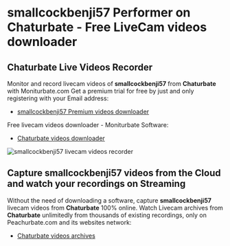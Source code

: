 # smallcockbenji57 Performer on Chaturbate - Free LiveCam videos downloader

## Chaturbate Live Videos Recorder

Monitor and record livecam videos of **smallcockbenji57** from **Chaturbate** with Moniturbate.com
Get a premium trial for free by just and only registering with your Email address:
* [smallcockbenji57 Premium videos downloader](https://moniturbate.com/request-demo-licence-key.html)

Free livecam videos downloader - Moniturbate Software:
* [Chaturbate videos downloader](https://moniturbate.com/moniturbate-download-software.html)

![smallcockbenji57 livecam videos recorder](https://peachurnet.com/templates/moniturbate-software.png)


## Capture smallcockbenji57 videos from the Cloud and watch your recordings on Streaming

Without the need of downloading a software, capture **smallcockbenji57** livecam videos from **Chaturbate** 100% online.
Watch Livecam archives from **Chaturbate** unlimitedly from thousands of existing recordings, only on Peachurbate.com and its websites network:
* [Chaturbate videos archives](https://peachurnet.com/)